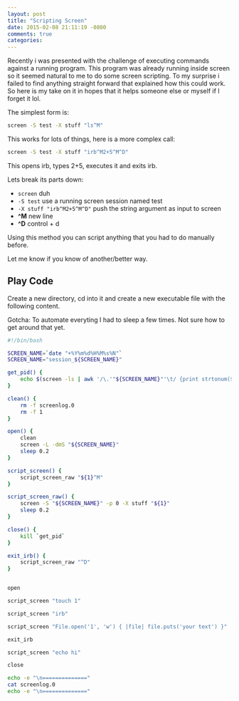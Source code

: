 ```yaml
---
layout: post
title: "Scripting Screen"
date: 2015-02-08 21:11:19 -0800
comments: true
categories:
---
```


Recently i was presented with the challenge of executing commands against a running program. This program was already running inside screen so it seemed natural to me to do some screen scripting. To my surprise i failed to find anything straight forward that explained how this could work. So here is my take on it in hopes that it helps someone else or myself if I forget it lol.

The simplest form is:

```bash
screen -S test -X stuff "ls^M"
```

This works for lots of things, here is a more complex call:

```bash
screen -S test -X stuff "irb^M2+5^M^D"
```

This opens irb, types 2+5, executes it and exits irb.

Lets break its parts down:

- ```screen``` duh
- ```-S test``` use a running screen session named test
- ```-X stuff "irb^M2+5^M^D"``` push the string argument as input to screen
- **^M** new line
- **^D** control + d

Using this method you can script anything that you had to do manually before.

Let me know if you know of another/better way.

## Play Code

Create a new directory, cd into it and create a new executable file with the following content.

Gotcha: To automate everyting I had to sleep a few times. Not sure how to get around that yet.

```bash
#!/bin/bash

SCREEN_NAME=`date "+%Y%m%d%H%M%s%N"`
SCREEN_NAME="session_${SCREEN_NAME}"

get_pid() {
	echo $(screen -ls | awk '/\.'"${SCREEN_NAME}"'\t/ {print strtonum($1)}')
}

clean() {
	rm -f screenlog.0
	rm -f 1
}

open() {
	clean
	screen -L -dmS "${SCREEN_NAME}"
	sleep 0.2
}

script_screen() {
	script_screen_raw "${1}^M"
}

script_screen_raw() {
	screen -S "${SCREEN_NAME}" -p 0 -X stuff "${1}"
	sleep 0.2
}

close() {
	kill `get_pid`
}

exit_irb() {
	script_screen_raw "^D"
}


open

script_screen "touch 1"

script_screen "irb"

script_screen "File.open('1', 'w') { |file| file.puts('your text') }"

exit_irb

script_screen "echo hi"

close

echo -e "\n=============="
cat screenlog.0
echo -e "\n=============="

```